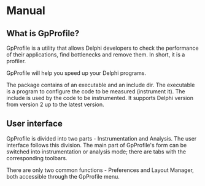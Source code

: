 # Manual 

## What is GpProfile?

GpProfile is a utility that allows Delphi developers to check the performance of their applications, find bottlenecks and remove them. In short, it is a profiler.

GpProfile will help you speed up your Delphi programs. 

The package contains of an executable and an include dir. The executable is a program to configure the code to be measured (instrument it). The include is used by the code to be instrumented. It supports Delphi version from version 2 up to the latest version. 

## User interface

GpProfile is divided into two parts - Instrumentation and Analysis. The user interface follows this division. The main part of GpProfile's form can be switched into instrumentation or analysis mode; there are tabs with the corresponding toolbars.

There are only two common functions - Preferences and Layout Manager, both accessible through the GpProfile menu.
